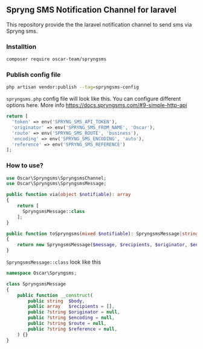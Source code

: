 ## Spryng SMS Notification Channel for laravel

This repository provide the the laravel notification channel to send sms via Spryng sms.

### Installtion
```bash
composer require oscar-team/spryngsms
```

### Publish config file
```bash
php artisan vendor:publish --tag=spryngsms-config
```

```spryngsms.php``` config file will look like this. You can configure different options here. More info https://docs.spryngsms.com/#9-simple-http-api

```php
return [
  'token' => env('SPRYNG_SMS_API_TOKEN'),
  'originator' => env('SPRYNG_SMS_FROM_NAME', 'Oscar'),
  'route' => env('SPRYNG_SMS_ROUTE', 'business'),
  'encoding' => env('SPRYNG_SMS_ENCODING', 'auto'),
  'reference' => env('SPRYNG_SMS_REFERENCE')
];
```

### How to use?

```php
use Oscar\Spryngsms\SpryngsmsChannel;
use Oscar\Spryngsms\SpryngsmsMessage;

public function via(object $notifiable): array
{
    return [
      SpryngsmsMessage::class
    ];
}

public function toSpryngsms(mixed $notifiable): SpryngsmsMessage|string
{
    return new SpryngsmsMessage($message, $recipients, $originator, $encoding, $route, $reference);
}
```

```SpryngsmsMessage::class``` look like this
```php
namespace Oscar\Spryngsms;

class SpryngsmsMessage
{
    public function __construct(
        public string  $body,
        public array   $recipients = [],
        public ?string $originator = null,
        public ?string $encoding = null,
        public ?string $route = null,
        public ?string $reference = null,
    ) {}
}
```

